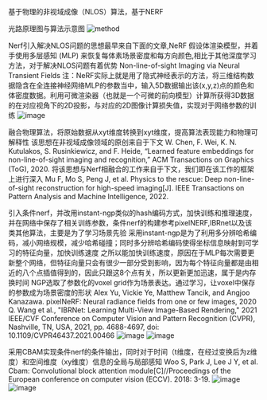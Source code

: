 基于物理的非视域成像（NLOS）算法，基于NERF

光路原理图与算法示意图
![method](https://github.com/Dingyi-Ji/physics-informed-NLOS-algorithm-based-on-NERF/assets/59365251/3e38db56-6896-4bbd-91fa-43c9cb95993a)

Nerf引入解决NLOS问题的思想最早来自下面的文章,NeRF 假设体渲染模型，并着手使用多层感知 (MLP) 来恢复每体素场景密度和每方向颜色,相比于其他深度学习方法，对于解决NLOS问题有着优势
Non-line-of-sight Imaging via Neural Transient Fields
注：NeRF实际上就是用了隐式神经表示的方法，将三维结构数据隐含在全连接神经网络MLP的参数当中，输入5D数据输出该(x,y,z)点的颜色和体密度数据。利用可微渲染器（也就是一个可微的前向模型）计算所获得3D数据的在对应视角下的2D投影，与对应的2D图像计算损失值，实现对于网络参数的训练
![image](https://github.com/Dingyi-Ji/physics-informed-NLOS-algorithm-based-on-NERF/assets/59365251/dd0fd3f5-62fa-44dc-b016-dad14268f1b6)


融合物理算法，将原始数据从xyt维度转换到xyt维度，提高算法表现能力和物理可解释性
该思想在非视域成像领域的原创来自于下文
W. Chen, F. Wei, K. N. Kutulakos, S. Rusinkiewicz, and F. Heide, “Learned feature embeddings for non-line-of-sight imaging and recognition,” ACM Transactions on Graphics (ToG), 2020.
将该思想与Nerf相融合的工作来自于下文，我们即在该工作的框架上进行深入
Mu F, Mo S, Peng J, et al. Physics to the rescue: Deep non-line-of-sight reconstruction for high-speed imaging[J]. IEEE Transactions on Pattern Analysis and Machine Intelligence, 2022.


引入条件nerf，并改用instant-ngp类似的hash编码方式，加快训练和推理速度，并在网络中保存了相关训练参数，条件nerf的构建参考pixelNERF,IBRnet以及该类其他算法，主要是为了学习场景先验
采用instant-ngp是为了利用多分辨哈希编码，减小网络规模，减少哈希碰撞；同时多分辨哈希编码使得坐标信息映射到可学习的特征向量，加快训练速度
之所以能加快训练速度，原因在于MLP每次需要更新整个网络，但特征向量只会有很少一部分受到影响，因为每个特征向量都是由相近的八个点插值得到的，因此只跟这8个点有关，所以更新更加迅速，属于是内存换时间
NGP选取了参数化的voxel grid作为场景表达。通过学习，让voxel中保存的参数成为场景密度的形状
Alex Yu, Vickie Ye, Matthew Tancik, and Angjoo Kanazawa. pixelNeRF: Neural radiance fields from one or few images, 2020
Q. Wang et al., "IBRNet: Learning Multi-View Image-Based Rendering," 2021 IEEE/CVF Conference on Computer Vision and Pattern Recognition (CVPR), Nashville, TN, USA, 2021, pp. 4688-4697, doi: 10.1109/CVPR46437.2021.00466
![image](https://github.com/Dingyi-Ji/physics-informed-NLOS-algorithm-based-on-NERF/assets/59365251/ff357ee5-67d5-4a9b-ace3-dd7fc765f198)
![image](https://github.com/Dingyi-Ji/physics-informed-NLOS-algorithm-based-on-NERF/assets/59365251/78a327e4-7fa9-4cd2-8f9c-ece311c08c10)


采用CBAM实现条件nerf的条件输出，同时对于时间（t维度，在经过变换后为z维度）和空间维度（xy维度）信息的全局与局部感知
Woo S, Park J, Lee J Y, et al. Cbam: Convolutional block attention module[C]//Proceedings of the European conference on computer vision (ECCV). 2018: 3-19.
![image](https://github.com/Dingyi-Ji/physics-informed-NLOS-algorithm-based-on-NERF/assets/59365251/666e9e01-7ade-4887-8b84-e135af249bf9)
![image](https://github.com/Dingyi-Ji/physics-informed-NLOS-algorithm-based-on-NERF/assets/59365251/8d150f6b-4d21-45de-bc59-5141c0c200ce)


